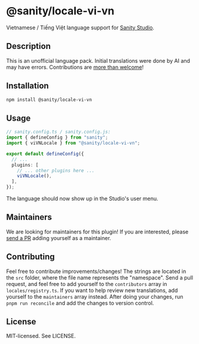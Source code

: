 # @sanity/locale-vi-vn

Vietnamese / Tiếng Việt language support for [Sanity Studio](https://www.sanity.io/).

## Description

This is an unofficial language pack. Initial translations were done by AI and may have errors. Contributions are [more than welcome](#contributing)!

## Installation

```sh
npm install @sanity/locale-vi-vn
```

## Usage

```ts
// sanity.config.ts / sanity.config.js:
import { defineConfig } from "sanity";
import { viVNLocale } from "@sanity/locale-vi-vn";

export default defineConfig({
  // ...
  plugins: [
    // ... other plugins here ...
    viVNLocale(),
  ],
});
```

The language should now show up in the Studio's user menu.

## Maintainers

We are looking for maintainers for this plugin!
If you are interested, please [send a PR](/CONTRIBUTING.md#maintaining-a-locale) adding yourself as a maintainer.

## Contributing

Feel free to contribute improvements/changes! The strings are located in the `src` folder, where the file name represents the "namespace". Send a pull request, and feel free to add yourself to the `contributors` array in `locales/registry.ts`. If you want to help review new translations, add yourself to the `maintainers` array instead. After doing your changes, run `pnpm run reconcile` and add the changes to version control.

## License

MIT-licensed. See LICENSE.
